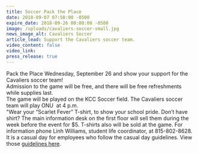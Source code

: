 ```yaml
---
title: Soccer Pack the Place
date: 2018-09-07 07:58:00 -0500
expire_date: 2018-09-26 00:00:00 -0500
image: /uploads/cavaliers-soccer-small.jpg
news_image_alt: Cavaliers Soccer
article_lead: Support the Cavaliers soccer team.
video_content: false
video_link:
press_release: true
---
```


Pack the Place Wednesday, September 26 and show your support for the Cavaliers soccer team!<br>Admission to the game will be free, and there will be free refreshments while supplies last.<br>The game will be played on the KCC Soccer field. The Cavaliers soccer team will play ONU  at 4 p.m.<br>"Wear your “Scarlet Fever” T-shirt, to show your school pride. Don’t have shirt? The main information desk on the first floor will sell them during the week before the event for $5. T-shirts also will be sold at the game. For information phone Linh Williams, student life coordinator, at 815-802-8628.<br>It is a casual day for employees who follow the casual day guidelines. View those [guidelines here](http://www.kcc.edu/FacultyStaff/update/Documents/CasualDenimGuidelines.pdf).